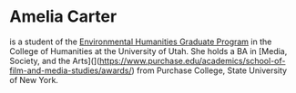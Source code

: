 # Amelia Carter
is a student of the [Environmental Humanities Graduate Program](https://environmental-humanities.utah.edu/directory/students.php#modal-carter) in the College of Humanities at the University of Utah. She holds a BA in [Media, Society, and the Arts](](https://www.purchase.edu/academics/school-of-film-and-media-studies/awards/) from Purchase College, State University of New York.
